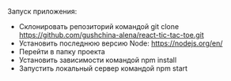 Запуск приложения: 

- Склонировать репозиторий командой git clone https://github.com/gushchina-alena/react-tic-tac-toe.git
- Установить последнюю версию Node: https://nodejs.org/en/
- Перейти в папку проекта 
- Установить зависимости командой npm install
- Запустить локальный сервер командой npm start
